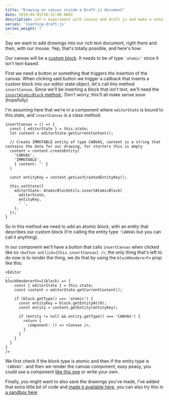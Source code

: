 ```yaml
---
title: "Drawing on canvas inside a Draft js document"
date: 2019-04-05T16:32:00.000Z
description: Let's experiment with canvas and draft js and make a note-taking/drawing app
series: 'learning-draft-js'
series_weight: 7
---
```


Say we want to add drawings into our rich text document, right there and then, with our mouse. Yep, that's totally possible, and here's how:

Our canvas will be a [custom block](https://draftjs.org/docs/advanced-topics-block-components). It needs to be of type `'atomic'` since it isn't text-based.

First we need a button or something that triggers the insertion of the canvas.
When clicking said button we trigger a callback that inserts a custom block into our editor state object, let's call this method `insertCanvas`. Since we'll be inserting a block that isn't text, we'll need the [`insertAtomicBlock` method.](https://draftjs.org/docs/api-reference-atomic-block-utils#insertatomicblock). Don't worry, this'll all make sense soon (hopefully)

I'm assuming here that we're in a component where `editorState` is bound to this.state, and `insertCanvas` is a class method.

```
insertCanvas = () => {
  const { editorState } = this.state;
  let content = editorState.getCurrentContent();

  // Create IMMUTABLE entity of type CANVAS, content is a string that contains the data for our drawing, for starters this is empty
  content = content.createEntity(
    'CANVAS',
    'IMMUTABLE',
    { content: '' }
  )

  const entityKey = content.getLastCreatedEntityKey();

  this.setState({
    editorState: AtomicBlockUtils.insertAtomicBlock(
      editorState,
      entityKey,
      ' ',
    ),
  });
}
```

So in this method we need to add an atomic block, with an entity that describes our custom block (I'm calling the entity type `'CANVAS` but you can call it anything).

In our component we'll have a button that calls `insertCanvas` when clicked like so `<button onClick={this.insertCanvas} />`, the only thing that's left to do now is to render the thing, we do that by using the `blockRendererFn` prop like this:

```
<Editor
...
blockRendererFn={(block) => {
    const { editorState } = this.state;
    const content = editorState.getCurrentContent();

    if (block.getType() === 'atomic') {
      const entityKey = block.getEntityAt(0);
      const entity = content.getEntity(entityKey);

      if (entity != null && entity.getType() === 'CANVAS') {
        return {
          component: () => <Canvas />,
        }
      }
    }
  }
}
/>
```

We first check if the block type is atomic and then if the entity type is `'CANVAS'`. and then we render the canvas component, easy peasy, you could use a component [like this one](https://www.npmjs.com/package/react-canvas-draw) or write your own.

Finally, you might want to also save the drawings you've made, I've added that extra little bit of code and [made it available here](https://github.com/juliankrispel/draft-js-with-canvas-block), you can also try this in [a sandbox here](https://codesandbox.io/s/github/juliankrispel/draft-js-with-canvas-block)
